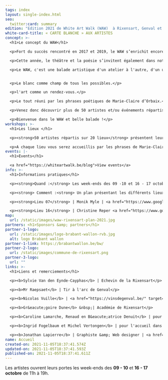 ```yaml
---
tags: index
layout: single-index.html
seo:
  twitter:card: summary
edition: "Edition 2021 de White Art Walk (WAW)  à Rixensart, Genval et Rosières :"
white-card-title: « CARTE BLANCHE » AUX ARTISTES
concept: >-
  <h1>Le concept du WAW</h1>

  <p>Fort du succès rencontré en 2017 et 2019, le WAW s’enrichit encore et toujours de nouveaux artistes pour sa troisième édition.</p>

  <p>Cette année, le théâtre et la poésie s’invitent également dans notre parcours qui accueille les élèves de l’Académie des arts de la parole de Rixensart et met à l’honneur la poétesse belge Marie-Claire d'Orbaix (plus d’info sur cette partie du parcours dans l’onglet «événements»).</p>

  <p>Le WAW, c'est une balade artistique d'un atelier à l'autre, d'un univers à l'autre, d'une vibration à l'autre.</p><p>Le fil rouge... toujours le blanc.</p>


  <p>Le blanc comme champ de tous les possibles.</p>

  <p>l'art comme un rendez-vous.</p>

  <p>Le tout réuni par les phrases poétiques de Marie-Claire d’Orbaix.</p>

  <p>Venez donc découvrir plus de 50 artistes et/ou événements répartis sur 20 lieux de la commune de Rixensart, Genval et Rosi&egrave;res (<a href="https://waw2021.netlify.app/index/home/#about" target="_blank">voir plan et information pratique)</a></p>

  <p>Bienvenue dans le WAW et belle balade !</p>
workshops: >-
  <h1>Les lieux </h1>

  <p><strong>50 artistes répartis sur 20 lieux</strong> présentent leur travail ou vous offrent une pause théatrale ou poétique dans les entités de Genval, Rixensart et Rosi&egrave;res.</p>

  <p>A chaque lieu vous serez accueillis par les phrases de Marie-Claire d'Orbaix en prélude à de multiples découvertes artistiques.</p>
events: |-
  <h1>Events</h1>

  <a href="https://whiteartwalk.be/blog">View events</a>
info: >-
  <h1>Informations pratiques</h1>

  <p><strong>Quand :</strong> Les week-ends des 09 -10 et 16 - 17 octobre de 11h à 19h</p>

  <p><strong> Comment :<strong> Un plan présentant les différents lieux sera disponible pour  &euro;3 aux 2 lieux suivants: </p>

  <p><strong>Lieu 07</strong> | Monik Myle | <a href="https://www.google.be/maps/place/Avenue+Gevaert+78,+1332+Rixensart/@50.7201125,4.4982201,17z/data=!3m1!4b1!4m5!3m4!1s0x47c3d72886df438b:0xbf82e9f82683f362!8m2!3d50.7201125!4d4.5004088?hl=fr" target="_blank">Genval - Avenue Gevaert 78</a></p>

  <p><strong>Lieu 16</strong> | Christine Reper <a href="https://www.google.be/maps/place/Rue+Jolie+18,+1331+Rixensart/@50.7299617,4.5395864,17z/data=!3m1!4b1!4m5!3m4!1s0x47c3d7a7227d9e47:0xea1ca3177b0c5ab!8m2!3d50.7299617!4d4.5417751?hl=fr" target="_blank">Rosi&egrave;res - Rue Jolie 18</a></p>
map:
  url: /static/images/waw-rixensart-plan-2021.jpg
partners: <h1>Sponsors &amp; partners</h1>
partner-1-logo:
  url: /static/images/logo-brabant-wallon-rvb.jpg
  alt: logo Brabant wallon
partner-1-link: https://brabantwallon.be/bw/
partner-2-logo:
  url: /static/images/commune-de-rixensart.png
partner-3-logo:
  url: ""
links: >-
  <h1>Liens et remerciements</h1>

  <p><b>Sylvie Van den Eynde-Cayphas</b> | Echevin de la Rixensart</p>

  <p><b>Mr Raepsaet</b> | Tir à l'arc de Genval</p>

  <p><b>Nicolas Vuille</b> | <a href="https://vinsdegenval.be/" target="_blank">Vins de Genval</a></p>

  <p><b>Gr&eacute;goire Dune</b> &nbsp;| Académie de Rixensart</p>

  <p><b>Caroline Lamarche, Renaud en B&eacute;atrice Denuit</b> | pour leur lecture des textes de Marie-Claire d&rsquo;Orbaix</p>

  <p><b>Ingrid Fogelbaum et Michel Vertongen</b> | pour l'accueil dans leur maison</p>

  <p><b>Jonathan Lapierre</b> | Graphiste &amp; Web designer | <a href="https://www.jonathanlapierre.be">www.jonathanlapierre.be</a> | <a href="https://www.creatsy.be">www.creatsy.be</a></p>
name: Accueil
created-on: 2021-11-05T18:37:41.574Z
updated-on: 2021-11-05T18:37:41.593Z
published-on: 2021-11-05T18:37:41.611Z
---
```

Les artistes ouvrent leurs portes les week-ends des **09 - 10** et **16 - 17 octobre** de 11h à 19h.